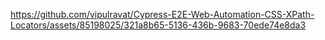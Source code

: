 

https://github.com/vipulravat/Cypress-E2E-Web-Automation-CSS-XPath-Locators/assets/85198025/321a8b65-5136-436b-9683-70ede74e8da3

